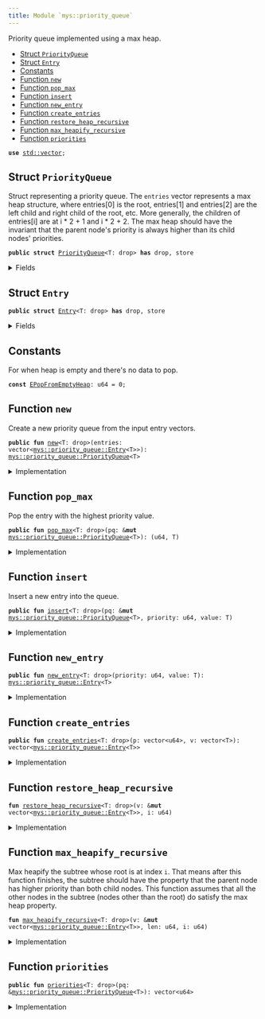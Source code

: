 ```yaml
---
title: Module `mys::priority_queue`
---
```


Priority queue implemented using a max heap.


-  [Struct `PriorityQueue`](#mys_priority_queue_PriorityQueue)
-  [Struct `Entry`](#mys_priority_queue_Entry)
-  [Constants](#@Constants_0)
-  [Function `new`](#mys_priority_queue_new)
-  [Function `pop_max`](#mys_priority_queue_pop_max)
-  [Function `insert`](#mys_priority_queue_insert)
-  [Function `new_entry`](#mys_priority_queue_new_entry)
-  [Function `create_entries`](#mys_priority_queue_create_entries)
-  [Function `restore_heap_recursive`](#mys_priority_queue_restore_heap_recursive)
-  [Function `max_heapify_recursive`](#mys_priority_queue_max_heapify_recursive)
-  [Function `priorities`](#mys_priority_queue_priorities)


<pre><code><b>use</b> <a href="../std/vector.md#std_vector">std::vector</a>;
</code></pre>



<a name="mys_priority_queue_PriorityQueue"></a>

## Struct `PriorityQueue`

Struct representing a priority queue. The <code>entries</code> vector represents a max
heap structure, where entries[0] is the root, entries[1] and entries[2] are the
left child and right child of the root, etc. More generally, the children of
entries[i] are at i * 2 + 1 and i * 2 + 2. The max heap should have the invariant
that the parent node's priority is always higher than its child nodes' priorities.


<pre><code><b>public</b> <b>struct</b> <a href="../mys/priority_queue.md#mys_priority_queue_PriorityQueue">PriorityQueue</a>&lt;T: drop&gt; <b>has</b> drop, store
</code></pre>



<details>
<summary>Fields</summary>


<dl>
<dt>
<code>entries: vector&lt;<a href="../mys/priority_queue.md#mys_priority_queue_Entry">mys::priority_queue::Entry</a>&lt;T&gt;&gt;</code>
</dt>
<dd>
</dd>
</dl>


</details>

<a name="mys_priority_queue_Entry"></a>

## Struct `Entry`



<pre><code><b>public</b> <b>struct</b> <a href="../mys/priority_queue.md#mys_priority_queue_Entry">Entry</a>&lt;T: drop&gt; <b>has</b> drop, store
</code></pre>



<details>
<summary>Fields</summary>


<dl>
<dt>
<code>priority: u64</code>
</dt>
<dd>
</dd>
<dt>
<code>value: T</code>
</dt>
<dd>
</dd>
</dl>


</details>

<a name="@Constants_0"></a>

## Constants


<a name="mys_priority_queue_EPopFromEmptyHeap"></a>

For when heap is empty and there's no data to pop.


<pre><code><b>const</b> <a href="../mys/priority_queue.md#mys_priority_queue_EPopFromEmptyHeap">EPopFromEmptyHeap</a>: u64 = 0;
</code></pre>



<a name="mys_priority_queue_new"></a>

## Function `new`

Create a new priority queue from the input entry vectors.


<pre><code><b>public</b> <b>fun</b> <a href="../mys/priority_queue.md#mys_priority_queue_new">new</a>&lt;T: drop&gt;(entries: vector&lt;<a href="../mys/priority_queue.md#mys_priority_queue_Entry">mys::priority_queue::Entry</a>&lt;T&gt;&gt;): <a href="../mys/priority_queue.md#mys_priority_queue_PriorityQueue">mys::priority_queue::PriorityQueue</a>&lt;T&gt;
</code></pre>



<details>
<summary>Implementation</summary>


<pre><code><b>public</b> <b>fun</b> <a href="../mys/priority_queue.md#mys_priority_queue_new">new</a>&lt;T: drop&gt;(<b>mut</b> entries: vector&lt;<a href="../mys/priority_queue.md#mys_priority_queue_Entry">Entry</a>&lt;T&gt;&gt;): <a href="../mys/priority_queue.md#mys_priority_queue_PriorityQueue">PriorityQueue</a>&lt;T&gt; {
    <b>let</b> len = entries.length();
    <b>let</b> <b>mut</b> i = len / 2;
    // Max heapify from the first node that is a parent (node at len / 2).
    <b>while</b> (i &gt; 0) {
        i = i - 1;
        <a href="../mys/priority_queue.md#mys_priority_queue_max_heapify_recursive">max_heapify_recursive</a>(&<b>mut</b> entries, len, i);
    };
    <a href="../mys/priority_queue.md#mys_priority_queue_PriorityQueue">PriorityQueue</a> { entries }
}
</code></pre>



</details>

<a name="mys_priority_queue_pop_max"></a>

## Function `pop_max`

Pop the entry with the highest priority value.


<pre><code><b>public</b> <b>fun</b> <a href="../mys/priority_queue.md#mys_priority_queue_pop_max">pop_max</a>&lt;T: drop&gt;(pq: &<b>mut</b> <a href="../mys/priority_queue.md#mys_priority_queue_PriorityQueue">mys::priority_queue::PriorityQueue</a>&lt;T&gt;): (u64, T)
</code></pre>



<details>
<summary>Implementation</summary>


<pre><code><b>public</b> <b>fun</b> <a href="../mys/priority_queue.md#mys_priority_queue_pop_max">pop_max</a>&lt;T: drop&gt;(pq: &<b>mut</b> <a href="../mys/priority_queue.md#mys_priority_queue_PriorityQueue">PriorityQueue</a>&lt;T&gt;): (u64, T) {
    <b>let</b> len = pq.entries.length();
    <b>assert</b>!(len &gt; 0, <a href="../mys/priority_queue.md#mys_priority_queue_EPopFromEmptyHeap">EPopFromEmptyHeap</a>);
    // Swap the max element with the last element in the entries and remove the max element.
    <b>let</b> <a href="../mys/priority_queue.md#mys_priority_queue_Entry">Entry</a> { priority, value } = pq.entries.swap_remove(0);
    // Now the max heap property <b>has</b> been violated at the root node, but nowhere <b>else</b>
    // so we call max heapify on the root node.
    <a href="../mys/priority_queue.md#mys_priority_queue_max_heapify_recursive">max_heapify_recursive</a>(&<b>mut</b> pq.entries, len - 1, 0);
    (priority, value)
}
</code></pre>



</details>

<a name="mys_priority_queue_insert"></a>

## Function `insert`

Insert a new entry into the queue.


<pre><code><b>public</b> <b>fun</b> <a href="../mys/priority_queue.md#mys_priority_queue_insert">insert</a>&lt;T: drop&gt;(pq: &<b>mut</b> <a href="../mys/priority_queue.md#mys_priority_queue_PriorityQueue">mys::priority_queue::PriorityQueue</a>&lt;T&gt;, priority: u64, value: T)
</code></pre>



<details>
<summary>Implementation</summary>


<pre><code><b>public</b> <b>fun</b> <a href="../mys/priority_queue.md#mys_priority_queue_insert">insert</a>&lt;T: drop&gt;(pq: &<b>mut</b> <a href="../mys/priority_queue.md#mys_priority_queue_PriorityQueue">PriorityQueue</a>&lt;T&gt;, priority: u64, value: T) {
    pq.entries.push_back(<a href="../mys/priority_queue.md#mys_priority_queue_Entry">Entry</a> { priority, value });
    <b>let</b> index = pq.entries.length() - 1;
    <a href="../mys/priority_queue.md#mys_priority_queue_restore_heap_recursive">restore_heap_recursive</a>(&<b>mut</b> pq.entries, index);
}
</code></pre>



</details>

<a name="mys_priority_queue_new_entry"></a>

## Function `new_entry`



<pre><code><b>public</b> <b>fun</b> <a href="../mys/priority_queue.md#mys_priority_queue_new_entry">new_entry</a>&lt;T: drop&gt;(priority: u64, value: T): <a href="../mys/priority_queue.md#mys_priority_queue_Entry">mys::priority_queue::Entry</a>&lt;T&gt;
</code></pre>



<details>
<summary>Implementation</summary>


<pre><code><b>public</b> <b>fun</b> <a href="../mys/priority_queue.md#mys_priority_queue_new_entry">new_entry</a>&lt;T: drop&gt;(priority: u64, value: T): <a href="../mys/priority_queue.md#mys_priority_queue_Entry">Entry</a>&lt;T&gt; {
    <a href="../mys/priority_queue.md#mys_priority_queue_Entry">Entry</a> { priority, value }
}
</code></pre>



</details>

<a name="mys_priority_queue_create_entries"></a>

## Function `create_entries`



<pre><code><b>public</b> <b>fun</b> <a href="../mys/priority_queue.md#mys_priority_queue_create_entries">create_entries</a>&lt;T: drop&gt;(p: vector&lt;u64&gt;, v: vector&lt;T&gt;): vector&lt;<a href="../mys/priority_queue.md#mys_priority_queue_Entry">mys::priority_queue::Entry</a>&lt;T&gt;&gt;
</code></pre>



<details>
<summary>Implementation</summary>


<pre><code><b>public</b> <b>fun</b> <a href="../mys/priority_queue.md#mys_priority_queue_create_entries">create_entries</a>&lt;T: drop&gt;(<b>mut</b> p: vector&lt;u64&gt;, <b>mut</b> v: vector&lt;T&gt;): vector&lt;<a href="../mys/priority_queue.md#mys_priority_queue_Entry">Entry</a>&lt;T&gt;&gt; {
    <b>let</b> len = p.length();
    <b>assert</b>!(v.length() == len, 0);
    <b>let</b> <b>mut</b> res = vector[];
    <b>let</b> <b>mut</b> i = 0;
    <b>while</b> (i &lt; len) {
        <b>let</b> priority = p.remove(0);
        <b>let</b> value = v.remove(0);
        res.push_back(<a href="../mys/priority_queue.md#mys_priority_queue_Entry">Entry</a> { priority, value });
        i = i + 1;
    };
    res
}
</code></pre>



</details>

<a name="mys_priority_queue_restore_heap_recursive"></a>

## Function `restore_heap_recursive`



<pre><code><b>fun</b> <a href="../mys/priority_queue.md#mys_priority_queue_restore_heap_recursive">restore_heap_recursive</a>&lt;T: drop&gt;(v: &<b>mut</b> vector&lt;<a href="../mys/priority_queue.md#mys_priority_queue_Entry">mys::priority_queue::Entry</a>&lt;T&gt;&gt;, i: u64)
</code></pre>



<details>
<summary>Implementation</summary>


<pre><code><b>fun</b> <a href="../mys/priority_queue.md#mys_priority_queue_restore_heap_recursive">restore_heap_recursive</a>&lt;T: drop&gt;(v: &<b>mut</b> vector&lt;<a href="../mys/priority_queue.md#mys_priority_queue_Entry">Entry</a>&lt;T&gt;&gt;, i: u64) {
    <b>if</b> (i == 0) {
        <b>return</b>
    };
    <b>let</b> parent = (i - 1) / 2;
    // If <a href="../mys/priority_queue.md#mys_priority_queue_new">new</a> elem is greater than its parent, swap them and recursively
    // do the restoration upwards.
    <b>if</b> (*&v[i].priority &gt; *&v[parent].priority) {
        v.swap(i, parent);
        <a href="../mys/priority_queue.md#mys_priority_queue_restore_heap_recursive">restore_heap_recursive</a>(v, parent);
    }
}
</code></pre>



</details>

<a name="mys_priority_queue_max_heapify_recursive"></a>

## Function `max_heapify_recursive`

Max heapify the subtree whose root is at index <code>i</code>. That means after this function
finishes, the subtree should have the property that the parent node has higher priority
than both child nodes.
This function assumes that all the other nodes in the subtree (nodes other than the root)
do satisfy the max heap property.


<pre><code><b>fun</b> <a href="../mys/priority_queue.md#mys_priority_queue_max_heapify_recursive">max_heapify_recursive</a>&lt;T: drop&gt;(v: &<b>mut</b> vector&lt;<a href="../mys/priority_queue.md#mys_priority_queue_Entry">mys::priority_queue::Entry</a>&lt;T&gt;&gt;, len: u64, i: u64)
</code></pre>



<details>
<summary>Implementation</summary>


<pre><code><b>fun</b> <a href="../mys/priority_queue.md#mys_priority_queue_max_heapify_recursive">max_heapify_recursive</a>&lt;T: drop&gt;(v: &<b>mut</b> vector&lt;<a href="../mys/priority_queue.md#mys_priority_queue_Entry">Entry</a>&lt;T&gt;&gt;, len: u64, i: u64) {
    <b>if</b> (len == 0) {
        <b>return</b>
    };
    <b>assert</b>!(i &lt; len, 1);
    <b>let</b> left = i * 2 + 1;
    <b>let</b> right = left + 1;
    <b>let</b> <b>mut</b> max = i;
    // Find the node with highest priority among node `i` and its two children.
    <b>if</b> (left &lt; len && *&v[left].priority &gt; *&v[max].priority) {
        max = left;
    };
    <b>if</b> (right &lt; len && *&v[right].priority &gt; *&v[max].priority) {
        max = right;
    };
    // If the parent node (node `i`) doesn't have the highest priority, we swap the parent with the
    // max priority node.
    <b>if</b> (max != i) {
        v.swap(max, i);
        // After the swap, we have restored the property at node `i` but now the max heap property
        // may be violated at node `max` since this node now <b>has</b> a <a href="../mys/priority_queue.md#mys_priority_queue_new">new</a> value. So we need to now
        // max heapify the subtree rooted at node `max`.
        <a href="../mys/priority_queue.md#mys_priority_queue_max_heapify_recursive">max_heapify_recursive</a>(v, len, max);
    }
}
</code></pre>



</details>

<a name="mys_priority_queue_priorities"></a>

## Function `priorities`



<pre><code><b>public</b> <b>fun</b> <a href="../mys/priority_queue.md#mys_priority_queue_priorities">priorities</a>&lt;T: drop&gt;(pq: &<a href="../mys/priority_queue.md#mys_priority_queue_PriorityQueue">mys::priority_queue::PriorityQueue</a>&lt;T&gt;): vector&lt;u64&gt;
</code></pre>



<details>
<summary>Implementation</summary>


<pre><code><b>public</b> <b>fun</b> <a href="../mys/priority_queue.md#mys_priority_queue_priorities">priorities</a>&lt;T: drop&gt;(pq: &<a href="../mys/priority_queue.md#mys_priority_queue_PriorityQueue">PriorityQueue</a>&lt;T&gt;): vector&lt;u64&gt; {
    <b>let</b> <b>mut</b> res = vector[];
    <b>let</b> <b>mut</b> i = 0;
    <b>while</b> (i &lt; pq.entries.length()) {
        res.push_back(pq.entries[i].priority);
        i = i +1;
    };
    res
}
</code></pre>



</details>

